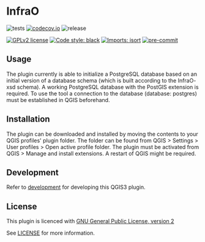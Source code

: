 # InfraO
![tests](https://github.com/my-organization/infrao/workflows/Tests/badge.svg)
[![codecov.io](https://codecov.io/github/my-organization/infrao/coverage.svg?branch=main)](https://codecov.io/github/my-organization/infrao?branch=main)
![release](https://github.com/my-organization/infrao/workflows/Release/badge.svg)

[![GPLv2 license](https://img.shields.io/badge/License-GPLv2-blue.svg)](https://www.gnu.org/licenses/old-licenses/gpl-2.0.en.html)
[![Code style: black](https://img.shields.io/badge/code%20style-black-000000.svg)](https://github.com/psf/black)
[![Imports: isort](https://img.shields.io/badge/%20imports-isort-%231674b1?style=flat&labelColor=ef8336)](https://pycqa.github.io/isort/)
[![pre-commit](https://img.shields.io/badge/pre--commit-enabled-brightgreen?logo=pre-commit&logoColor=white)](https://github.com/pre-commit/pre-commit)

## Usage

The plugin currently is able to initialize a PostgreSQL database based on an initial version of a database schema (which is built according to the InfraO- xsd schema). A working PostgreSQL database with the PostGIS extension is required. To use the tool a connection to the database (database: postgres) must be established in QGIS beforehand.

## Installation

The plugin can be downloaded and installed by moving the contents to your QGIS profiles' plugin folder. The folder can be found from QGIS > Settings > User profiles > Open active profile folder. The plugin must be activated from QGIS > Manage and install extensions. A restart of QGIS might be required.

## Development

Refer to [development](docs/development.md) for developing this QGIS3 plugin.

## License
This plugin is licenced with [GNU General Public License, version 2](https://www.gnu.org/licenses/old-licenses/gpl-2.0.en.html)

See [LICENSE](LICENSE) for more information.
